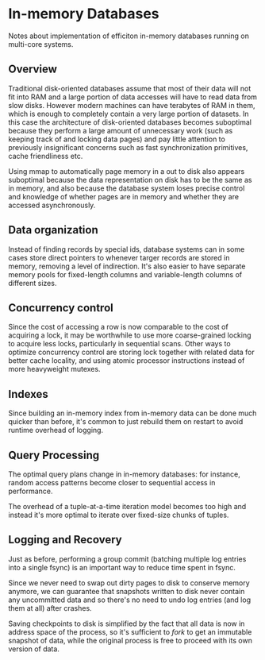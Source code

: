 # In-memory Databases

Notes about implementation of efficiton in-memory databases running on multi-core systems.


## Overview

Traditional disk-oriented databases assume that most of their data will not fit into RAM and a large
portion of data accesses will have to read data from slow disks. However modern machines can have
terabytes of RAM in them, which is enough to completely contain a very large portion of datasets.
In this case the architecture of disk-oriented databases becomes suboptimal because they perform
a large amount of unnecessary work (such as keeping track of and locking data pages) and pay little
attention to previously insignificant concerns such as fast synchronization primitives,
cache friendliness etc.

Using mmap to automatically page memory in a out to disk also appears suboptimal because the data
representation on disk has to be the same as in memory, and also because the database system loses
precise control and knowledge of whether pages are in memory and whether they are accessed
asynchronously.


## Data organization

Instead of finding records by special ids, database systems can in some cases store direct pointers
to whenever targer records are stored in memory, removing a level of indirection. It's also easier
to have separate memory pools for fixed-length columns and variable-length columns of different
sizes.


## Concurrency control

Since the cost of accessing a row is now comparable to the cost of acquiring a lock, it may be
worthwhile to use more coarse-grained locking to acquire less locks, particularly in sequential
scans. Other ways to optimize concurrency control are storing lock together with related data
for better cache locality, and using atomic processor instructions instead of more heavyweight
mutexes.


## Indexes

Since building an in-memory index from in-memory data can be done much quicker than before, it's
common to just rebuild them on restart to avoid runtime overhead of logging.


## Query Processing

The optimal query plans change in in-memory databases: for instance, random access patterns become
closer to sequential access in performance.

The overhead of a tuple-at-a-time iteration model becomes too high and instead it's more optimal
to iterate over fixed-size chunks of tuples.


## Logging and Recovery

Just as before, performing a group commit (batching multiple log entries into a single fsync) is an
important way to reduce time spent in fsync.

Since we never need to swap out dirty pages to disk to conserve memory anymore, we can guarantee
that snapshots written to disk never contain any uncommitted data and so there's no need to
undo log entries (and log them at all) after crashes.

Saving checkpoints to disk is simplified by the fact that all data is now in address space of the
process, so it's sufficient to *fork* to get an immutable snapshot of data, while the original
process is free to proceed with its own version of data.
